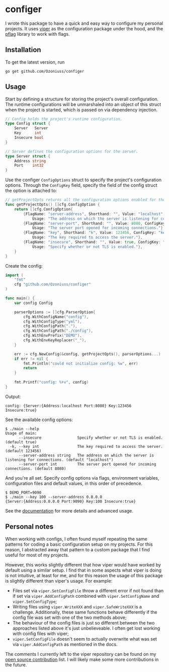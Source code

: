 # configer

I wrote this package to have a quick and easy way to configure my personal projects. It uses [viper](https://github.com/spf13/viper) as the configuration package under the hood, and the [pflag](https://github.com/spf13/pflag) library to work with flags.

Installation
------------

To get the latest version, run

```
go get github.com/Ozoniuss/configer
```

Usage
-----

Start by defining a structure for storing the project's overall configuration. The runtime configurations will be unmarshaled into an object of this struct when the project is started, which is passed on via dependency injection.

```go
// Config holds the project's runtime configuration.
type Config struct {
	Server   Server
	Key      int
	Insecure bool
}

// Server defines the configuration options for the server.
type Server struct {
	Address string
	Port    int32
}
```

Use the configer `ConfigOptions` struct to specify the project's configuration options. Through the `ConfigKey` field, specify the field of the config struct the option is attached to:

```go
// getProjectOpts returns all the configuration options enabled for the project.
func getProjectOpts() []cfg.ConfigOption {
	return []cfg.ConfigOption{
		{FlagName: "server-address", Shorthand: "", Value: "localhost", ConfigKey: "server.address",
			Usage: "The address on which the server is listening for connections."},
		{FlagName: "server-port", Shorthand: "", Value: 8080, ConfigKey: "server.port",
			Usage: "The server port opened for incoming connections."},
		{FlagName: "key", Shorthand: "k", Value: 123456, ConfigKey: "key",
			Usage: "The key required to access the server."},
		{FlagName: "insecure", Shorthand: "", Value: true, ConfigKey: "insecure",
			Usage: "Specify whether or not TLS is enabled."},
	}
}
```

Create the config:

```go
import (
	"fmt"
	cfg "github.com/Ozoniuss/configer"
)

func main() {
	var config Config

	parserOptions := []cfg.ParserOption{
		cfg.WithConfigName("config"),
		cfg.WithConfigType("yml"),
		cfg.WithConfigPath("."),
		cfg.WithConfigPath("./config"),
		cfg.WithEnvPrefix("DEMO"),
		cfg.WithEnvKeyReplacer("_"),
	}

	err := cfg.NewConfig(&config, getProjectOpts(), parserOptions...)
	if err != nil {
		fmt.Println("could not initialize config: %w", err)
		return
	}
	
	fmt.Printf("config: %+v", config)
}
```

Output:

```
config: {Server:{Address:localhost Port:8080} Key:123456 Insecure:true}
```

See the available config options:

```
$ ./main --help
Usage of main:
      --insecure                Specify whether or not TLS is enabled. (default true)
  -k, --key int                 The key required to access the server. (default 123456)
      --server-address string   The address on which the server is listening for connections. (default "localhost")
      --server-port int         The server port opened for incoming connections. (default 8080)
```

And you're all set. Specify config options via flags, environment variables, configuration files and default values, in this order of precedence.

```
$ DEMO_PORT=9090
$ ./main --key 100 --server-address 0.0.0.0
{Server:{Address:0.0.0.0 Port:9090} Key:100 Insecure:true}
```

See the [documentation](DOCUMENTATION.md) for more details and advanced usage.

Personal notes
--------------

When working with configs, I often found myself repeating the same patterns for coding a basic configuration setup on my projects. For this reason, I abstracted away that pattern to a custom package that I find useful for most of my projects.

However, this works slightly different that how viper would have worked by default using a similar setup. I find that in some aspects what viper is doing is not intuitive, at least for me, and for this reason the usage of this package is slightly different than viper's usage. For example:

- Files set via `viper.SetConfigFile` throw a different error if not found than if set via `viper.AddConfigPath` combined with `viper.SetConfigName` and `viper.SetConfigType`; 
- Writing files using `viper.WriteXXX` and `viper.SafeWriteXXX` is a challenge. Additionally, these same functions behave differently if the config file was set with one of the two methods above;
- The behaviour of the config files is just so different between the two approaches listed above it's just unbelieveable. I often get lost working with config files with viper;
- `viper.SetConfigFile` doesn't seem to actually overwrite what was set via `viper.AddConfigPath` as mentioned in the docs.

The comments I currently left to the viper repository can be found on my [open source contribution](https://github.com/Ozoniuss) list. I will likely make some more contributions in the future.